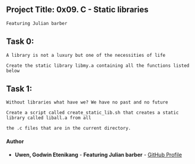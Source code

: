 <a name="Project Title:  0x09. C - Static libraries"></a>
## Project Title: 0x09. C - Static libraries

	Featuring Julian barber

<a name="See Project Requrements Below"></a>

<a name="Task 0"></a>
## Task 0: 

	A library is not a luxury but one of the necessities of life

 	Create the static library libmy.a containing all the functions listed below

<a name="Task 1"></a>
## Task 1: 

	Without libraries what have we? We have no past and no future
	
	Create a script called create_static_lib.sh that creates a static library called liball.a from all 
	
	the .c files that are in the current directory.

#### Author

- **Uwen, Godwin Etenikang** - **Featuring Julian barber** - [GitHub Profile](https://github.com/uwen-godwin)

